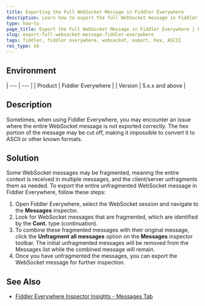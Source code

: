 ```yaml
---
title: Exporting the Full WebSocket Message in Fiddler Everywhere
description: Learn how to export the full WebSocket message in Fiddler Everywhere when it is cutting off the hex, preventing conversion to ASCII.
type: how-to
page_title: Export the Full WebSocket Message in Fiddler Everywhere | Fiddler Everywhere
slug: export-full-websocket-message-fiddler-everywhere
tags: fiddler, fiddler everywhere, websocket, export, hex, ASCII
res_type: kb
---
```

## Environment

| --- | --- |
| Product | Fiddler Everywhere |
| Version | 5.x.x and above |

## Description
Sometimes, when using Fiddler Everywhere, you may encounter an issue where the entire WebSocket message is not exported correctly. The hex portion of the message may be cut off, making it impossible to convert it to ASCII or other known formats.

## Solution

Some WebSocket messages may be fragmented, meaning the entire context is received in multiple messages, and the client/server unfragments them as needed. To export the entire unfragmented WebSocket message in Fiddler Everywhere, follow these steps:

1. Open Fiddler Everywhere, select the WebSocket session and navigate to the **Messages** inspector.
2. Look for WebSocket messages that are fragmented, which are identified by the **Cont.** type (continuation).
3. To combine these fragmented messages with their original message, click the **Unfragment all messages** option on the **Messages** inspector toolbar. The initial unfragmented messages will be removed from the Messages list while the combined message will remain.
4. Once you have unfragmented the messages, you can export the WebSocket message for further inspection.


## See Also
- [Fiddler Everywhere Inspector Insights - Messages Tab](https://docs.telerik.com/fiddler-everywhere/inspect-traffic/inspector-insights#messages-tab)
